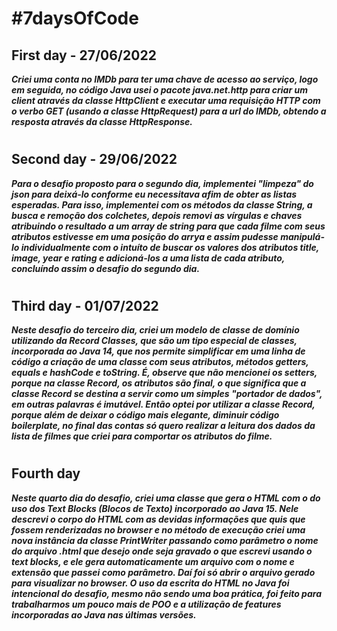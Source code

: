 # #7daysOfCode

## First day - 27/06/2022

***Criei uma conta no IMDb para ter uma chave de acesso ao serviço, logo em seguida, no código Java usei o pacote java.net.http para criar um client através da classe HttpClient e executar uma requisição HTTP com o verbo GET (usando a classe HttpRequest) para a url do IMDb, obtendo a resposta através da classe HttpResponse.***

#

## Second day - 29/06/2022

***Para o desafio proposto para o segundo dia, implementei "limpeza" do json para deixá-lo conforme eu necessitava afim de obter as listas esperadas. Para isso, implementei com os métodos da classe String, a busca e remoção dos colchetes, depois removi as vírgulas e chaves atribuindo o resultado a um array de string para que cada filme com seus atributos estivesse em uma posição do arrya e assim pudesse manipulá-lo individualmente com o intuíto de buscar os valores dos atributos title, image, year e rating e adicioná-los a uma lista de cada atributo, concluíndo assim o desafio do segundo dia.***

#

## Third day - 01/07/2022

***Neste desafio do terceiro dia, criei um modelo de classe de domínio utilizando da Record Classes, que são um tipo especial de classes, incorporada ao Java 14, que nos permite simplificar em uma linha de código a criação de uma classe com seus atributos, métodos getters, equals e hashCode e toString. É, observe que não mencionei os setters, porque na classe Record, os atributos são final, o que significa que a classe Record se destina a servir como um simples "portador de dados", em outras palavras é imutável. Então optei por utilizar a classe Record, porque além de deixar o código mais elegante, diminuir código boilerplate, no final das contas só quero realizar a leitura dos dados da lista de filmes que criei para comportar os atributos do filme.***

#

## Fourth day

***Neste quarto dia do desafio, criei uma classe que gera o HTML com o do uso dos Text Blocks (Blocos de Texto) incorporado ao Java 15. Nele descrevi o corpo do HTML com as devidas informações que quis que fossem renderizadas no browser e no método de execução criei uma nova instância da classe PrintWriter passando como parâmetro o nome do arquivo .html que desejo onde seja gravado o que escrevi usando o text blocks, e ele gera automaticamente um arquivo com o nome e extensão que passei como parâmetro. Daí foi só abrir o arquivo gerado para visualizar no browser. O uso da escrita do HTML no Java foi intencional do desafio, mesmo não sendo uma boa prática, foi feito para trabalharmos um pouco mais de POO e a utilização de features incorporadas ao Java nas últimas versões.***